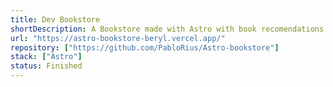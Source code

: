```yaml
---
title: Dev Bookstore
shortDescription: A Bookstore made with Astro with book recomendations for developers.
url: "https://astro-bookstore-beryl.vercel.app/"
repository: ["https://github.com/PabloRius/Astro-bookstore"]
stack: ["Astro"]
status: Finished
---
```


